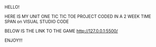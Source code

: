 HELLO! 

HERE IS MY UNIT ONE TIC TIC TOE PROJECT 
CODED IN A 2 WEEK TIME SPAN on VISUAL STUDIO CODE

BELOW IS THE LINK TO THE GAME
http://127.0.0.1:5500/


ENJOY!!!

